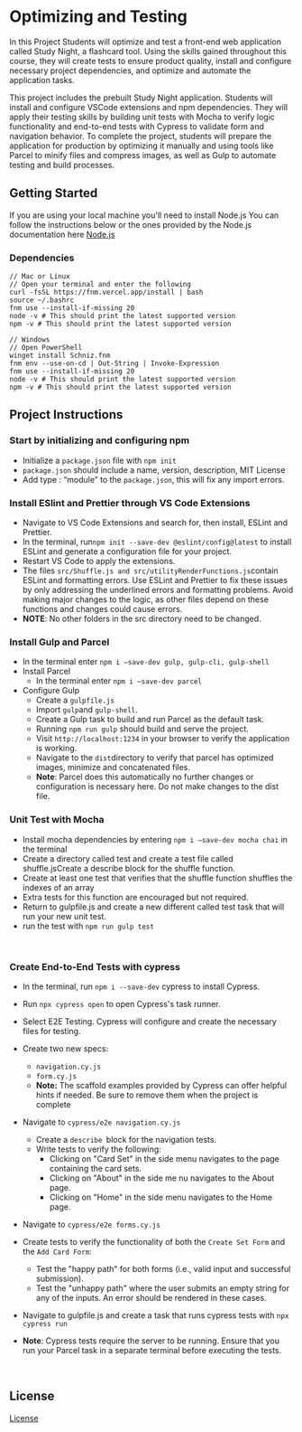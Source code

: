 # Optimizing and Testing 

In this Project Students will optimize and test a front-end web application called Study Night, a flashcard tool. Using the skills gained throughout this course, they will create tests to ensure product quality, install and configure necessary project dependencies, and optimize and automate the application tasks.


This project includes the prebuilt Study Night application. Students will install and configure VSCode extensions and npm dependencies. They will apply their testing skills by building unit tests with Mocha to verify logic functionality and end-to-end tests with Cypress to validate form and navigation behavior. To complete the project, students will prepare the application for production by optimizing it manually and using tools like Parcel to minify files and compress images, as well as Gulp to automate testing and build processes.

## Getting Started

If you are using your local machine you'll need to install Node.js
You can follow the instructions below or the ones provided by the Node.js documentation here [Node.js](https://nodejs.org/en/download/package-manager/)

### Dependencies

```
// Mac or Linux
// Open your terminal and enter the following
curl -fsSL https://fnm.vercel.app/install | bash
source ~/.bashrc
fnm use --install-if-missing 20
node -v # This should print the latest supported version 
npm -v # This should print the latest supported version

// Windows
// Open PowerShell
winget install Schniz.fnm
fnm env --use-on-cd | Out-String | Invoke-Expression
fnm use --install-if-missing 20
node -v # This should print the latest supported version 
npm -v # This should print the latest supported version
```



## Project Instructions

### Start by initializing and configuring npm 

* Initialize a `package.json` file with `npm init`
* `package.json` should include a name, version, description, MIT License 
* Add type : “module” to the `package.json`, this will fix any import errors.

### Install ESlint and Prettier through VS Code Extensions

- Navigate to VS Code Extensions and search for, then install, ESLint and Prettier.
- In the terminal, run`npm init --save-dev @eslint/config@latest` to install ESLint and generate a configuration file for your project.
- Restart VS Code to apply the extensions.
- The files `src/Shuffle.js and src/utilityRenderFunctions.js`contain ESLint and formatting errors. Use ESLint and Prettier to fix these issues by only addressing the underlined errors and formatting problems. Avoid making major changes to the logic, as other files depend on these functions and changes could cause errors.
- **NOTE**: No other folders in the src directory need to be changed.

### Install Gulp and Parcel 

* In the terminal enter `npm i –save-dev gulp, gulp-cli, gulp-shell`
* Install Parcel 
   * In the terminal enter `npm i –save-dev parcel`
* Configure Gulp
   * Create a `gulpfile.js`
   * Import `gulp`and `gulp-shell`.
   * Create a Gulp task to build and run Parcel as the default task.
   * Running `npm run gulp` should build and serve the project.
   * Visit `http://localhost:1234` in your browser to verify the application is working.
   * Navigate to the `dist`directory to verify that parcel has optimized images, minimize and concatenated files. 
   * **Note**: Parcel does this automatically no further changes or configuration is necessary here. Do not make changes to the dist file.

### Unit Test with Mocha 

* Install mocha dependencies by entering `npm i –save-dev mocha chai` in the terminal 
* Create a directory called test and create a test file called shuffle.jsCreate a describe block for the shuffle function.
* Create at least one test that verifies that the shuffle function shuffles the indexes of an array
* Extra tests for this function are encouraged but not required. 
* Return to gulpfile.js and create a new different called test task that will run your new unit test. 
* run the test with `npm run gulp test`

<br data-md>

### Create End-to-End Tests with cypress

* In the terminal, run `npm i --save-dev` cypress to install Cypress.
* Run `npx cypress open` to open Cypress's task runner.
* Select E2E Testing. Cypress will configure and create the necessary files for testing.
* Create two new specs:
   * `navigation.cy.js`
   * `form.cy.js`
   * **Note:** The scaffold examples provided by Cypress can offer helpful hints if needed. Be sure to remove them when the project is complete

* Navigate to `cypress/e2e navigation.cy.js `
   * Create a `describe `block for the navigation tests.
   * Write tests to verify the following:
      * Clicking on "Card Set" in the side menu navigates to the page containing the card sets.
      * Clicking on "About" in the side me 
      nu navigates to the About page.
      * Clicking on "Home" in the side menu navigates to the Home page.
* Navigate to `cypress/e2e forms.cy.js`
* Create tests to verify the functionality of both the `Create Set Form` and the `Add Card Form`:
   * Test the "happy path" for both forms (i.e., valid input and successful submission).
   * Test the "unhappy path" where the user submits an empty string for any of the inputs. An error should be rendered in these cases.
* Navigate to gulpfile.js and create a task that runs cypress tests with `npx cypress run`
* **Note**: Cypress tests require the server to be running. Ensure that you run your Parcel task in a separate terminal before executing the tests.



<br data-md>


## License
[License](../LICENSE.md)